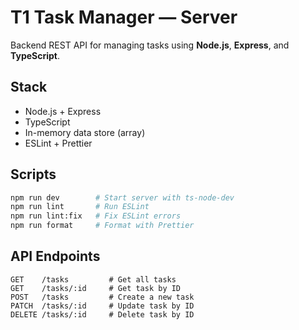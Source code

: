 # T1 Task Manager — Server

Backend REST API for managing tasks using **Node.js**, **Express**, and **TypeScript**.

## Stack

- Node.js + Express
- TypeScript
- In-memory data store (array)
- ESLint + Prettier

## Scripts

```bash
npm run dev        # Start server with ts-node-dev
npm run lint       # Run ESLint
npm run lint:fix   # Fix ESLint errors
npm run format     # Format with Prettier
```

## API Endpoints

```http
GET    /tasks         # Get all tasks
GET    /tasks/:id     # Get task by ID
POST   /tasks         # Create a new task
PATCH  /tasks/:id     # Update task by ID
DELETE /tasks/:id     # Delete task by ID
```
